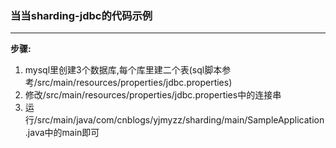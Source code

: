 ### 当当sharding-jdbc的代码示例

---

**步骤:** 

1. mysql里创建3个数据库,每个库里建二个表(sql脚本参考/src/main/resources/properties/jdbc.properties)
2. 修改/src/main/resources/properties/jdbc.properties中的连接串
3. 运行/src/main/java/com/cnblogs/yjmyzz/sharding/main/SampleApplication.java中的main即可
